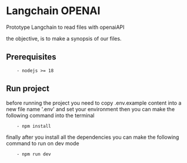 # Langchain OPENAI

Prototype Langchain to read files with openaiAPI

the objective, is to make a synopsis of our files.

## Prerequisites
```
    - nodejs >= 18
```

## Run project
before running the project you need to copy .env.example content into a new file name '.env' and set your environment
then you can make the following command into the terminal
```
    - npm install
```

finally after you install all the dependencies you can make the following command to run on dev mode
```
    - npm run dev
```